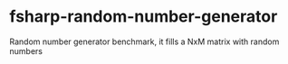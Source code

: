 # fsharp-random-number-generator
Random number generator benchmark, it fills a NxM matrix with random numbers 
